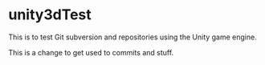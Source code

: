 unity3dTest
===========

This is to test Git subversion and repositories using the Unity game engine.

This is a change to get used to commits and stuff.